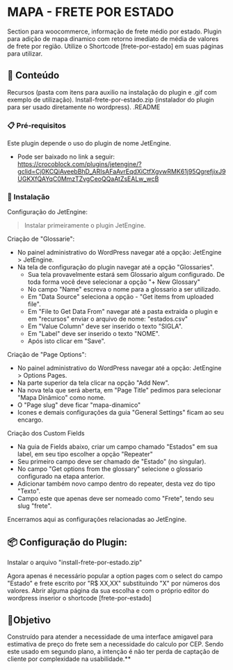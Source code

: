 # MAPA - FRETE POR ESTADO

Section para woocommerce, informação de frete médio por estado. Plugin para adição de mapa dinamico com retorno imediato de média de valores de frete por região.
Utilize o Shortcode [frete-por-estado] em suas páginas para utilizar.

## 🚀 Conteúdo

Recursos (pasta com itens para auxilio na instalação do plugin e .gif com exemplo de utilização).
Install-frete-por-estado.zip (instalador do plugin para ser usado diretamente no wordpress).
.README
		

### 📋 Pré-requisitos

Este plugin depende o uso do plugin de nome JetEngine.
* Pode ser baixado no link a seguir: https://crocoblock.com/plugins/jetengine/?gclid=Cj0KCQiAveebBhD_ARIsAFaAvrEqdXiCtfXgvwRMK61j95QgrefjixJ9UGKXfQAYqC0MmzTZvgCeoQQaAtZsEALw_wcB


### 🔧 Instalação

Configuração do JetEngine:
> Instalar primeiramente o plugin JetEngine.

Criação de "Glossarie":
		
 * No painel administrativo do WordPress navegar até a opção: JetEngine > JetEngine.
 * Na tela de configuração do plugin navegar até a opção "Glossaries".
	- Sua tela provavelmente estará sem Glossario algum configurado. De toda forma você deve selecionar a opção "+ New Glossary"
	- No campo "Name" escreva o nome para a glossario a ser utilizado.
	- Em "Data Source" seleciona a opção - "Get items from uploaded file".
	- Em "File to Get Data From" navegar até a pasta extraida o plugin e em "recursos" enviar o arquivo de nome: "estados.csv"
	- Em "Value Column" deve ser inserido o texto "SIGLA".
	- Em "Label" deve ser inserido o texto "NOME".
	- Após isto clicar em "Save".

Criação de "Page Options":
* No painel administrativo do WordPress navegar até a opção: JetEngine > Options Pages.
* Na parte superior da tela clicar na opção "Add New".
* Na nova tela que será aberta, em "Page Title" pedimos para selecionar "Mapa Dinâmico" como nome.
* O "Page slug" deve ficar "mapa-dinamico"
* Icones e demais configurações da guia "General Settings" ficam ao seu encargo.
		
    
Criação dos Custom Fields
* Na guia de Fields abaixo, criar um campo chamado "Estados" em sua label, em seu tipo escolher a opção "Repeater"
* Seu primeiro campo deve ser chamado de "Estado" (no singular). 
* No campo "Get options from the glossary" selecione o glossario configurado na etapa anterior.
* Adicionar também novo campo dentro do repeater, desta vez do tipo "Texto".
* Campo este que apenas deve ser nomeado como "Frete", tendo seu slug "frete".


Encerramos aqui as configurações relacionadas ao JetEngine.


## 📦 Configuração do Plugin: 

Instalar o arquivo "install-frete-por-estado.zip" 
			
 Agora apenas é necessário popular a option pages com o select do campo "Estado" e frete escrito por "R$ XX,XX" substituindo "X" por números dos valores.
 Abrir alguma página da sua escolha e com o próprio editor do wordpress inserior o shortcode [frete-por-estado]
			
			


## 📄Objetivo

Construído para atender a necessidade de uma interface amigavel para estimativa de preço do frete sem a necessidade do calculo por CEP. Sendo este usado em segundo plano, a intenção é não ter perda de captação de cliente por complexidade na usabilidade.**


